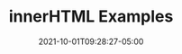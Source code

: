 ---
title: "innerHTML Examples"
date: 2021-10-01T09:28:27-05:00
weight: 4
draft: false
originalAuthor: John Woolbright # to be set by page creator
originalAuthorGitHub: jwoolbright23 # to be set by page creator
reviewer: # update any time edits are made after review
reviewerGitHub: # update any time edits are made after review
lastEditor: # update any time edits are made after review
lastEditorGitHub: # update any time edits are made after review
lastMod: # UPDATE ANY TIME CHANGES ARE MADE
---